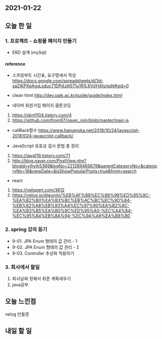 2021-01-22
--

## 오늘 한 일

### 1. 프로젝트 - 쇼핑몰 페이지 만들기
- ERD 설계 (mySql)

#### reference
- 스프링부트 시간표, 요구명세서 작성
https://docs.google.com/spreadsheets/d/1id-saZiKPXeAgsLsduc71DPdJdjSTlu1R1L6VsYt4Is/edit#gid=0

- clean html
http://dev.paik.ac.kr/guide/guide/index.html

- 네이버 회원가입 페이지 클론코딩
1. https://skm1104.tistory.com/4
2. https://github.com/from97/naver_join/blob/master/main.js

- callBack함수
https://www.hanumoka.net/2018/10/24/javascript-20181024-javascript-callback/

- JavaScript 유효성 검사 문법 총 정리
1. https://java119.tistory.com/71
2. http://blog.naver.com/PostView.nhn?blogId=yjhyjh5369&logNo=221289465679&parentCategoryNo=&categoryNo=16&viewDate=&isShowPopularPosts=true&from=search

- react
1. https://velopert.com/3612
2. https://velog.io/@eunjin/%EB%AF%B8%EC%88%99%ED%95%9C-%EA%B2%B0%EA%B3%BC%EB%AC%BC%EC%9D%84-%EB%82%A8%EB%93%A4%EC%97%90%EA%B2%8C-%EA%B3%B5%EA%B0%9C%ED%95%A0-%EC%A4%84-%EC%95%84%EB%8A%94-%EC%9A%A9%EA%B8%B0
### 2. spring 강의 듣기
- 9-01. JPA Enum 형태의 값 관리 - 1
- 9-02. JPA Enum 형태의 값 관리 - 2
- 9-03. Controller 추상화 적용하기

### 3. 회사에서 할일
1. 퇴사날짜 정해서 취준 계획세우기
2. java공부


## 오늘 느낀점

velog 만들깡


## 내일 할 일

